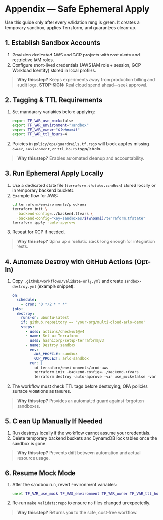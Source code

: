 # Appendix — Safe Ephemeral Apply

Use this guide only after every validation rung is green. It creates a temporary sandbox, applies Terraform, and guarantees clean-up.

## 1. Establish Sandbox Accounts
1. Provision dedicated AWS and GCP projects with cost alerts and restrictive IAM roles.
2. Configure short-lived credentials (AWS IAM role + session, GCP Workload Identity) stored in local profiles.
> **Why this step?** Keeps experiments away from production billing and audit logs.
> **STOP-SIGN:** Real cloud spend ahead—seek approval.

## 2. Tagging & TTL Requirements
1. Set mandatory variables before applying:
   ```bash
   export TF_VAR_use_mock=false
   export TF_VAR_environment="sandbox"
   export TF_VAR_owner="$(whoami)"
   export TF_VAR_ttl_hours=4
   ```
2. Policies in `policy/opa/guardrails.tf.rego` will block applies missing `owner`, `environment`, or `ttl_hours` tags/labels.
> **Why this step?** Enables automated cleanup and accountability.

## 3. Run Ephemeral Apply Locally
1. Use a dedicated state file (`terraform.tfstate.sandbox`) stored locally or in temporary backend buckets.
2. Example flow for AWS:
   ```bash
   cd terraform/environments/prod-aws
   terraform init \
     -backend-config=../backend.tfvars \
     -backend-config="key=sandboxes/$(whoami)/terraform.tfstate"
   terraform apply -auto-approve
   ```
3. Repeat for GCP if needed.
> **Why this step?** Spins up a realistic stack long enough for integration tests.

## 4. Automate Destroy with GitHub Actions (Opt-In)
1. Copy `.github/workflows/validate-only.yml` and create `sandbox-destroy.yml` (example snippet):
   ```yaml
   on:
     schedule:
       - cron: "0 */2 * * *"
   jobs:
     destroy:
       runs-on: ubuntu-latest
       if: github.repository == 'your-org/multi-cloud-arlo-demo'
       steps:
         - uses: actions/checkout@v4
         - name: Set up Terraform
           uses: hashicorp/setup-terraform@v3
         - name: Destroy sandbox
           env:
             AWS_PROFILE: sandbox
             GCP_PROJECT: arlo-sandbox
           run: |
             cd terraform/environments/prod-aws
             terraform init -backend-config=../backend.tfvars
             terraform destroy -auto-approve -var use_mock=false -var ttl_hours=4
   ```
2. The workflow must check TTL tags before destroying; OPA policies surface violations as failures.
> **Why this step?** Provides an automated guard against forgotten sandboxes.

## 5. Clean Up Manually If Needed
1. Run destroys locally if the workflow cannot assume your credentials.
2. Delete temporary backend buckets and DynamoDB lock tables once the sandbox is gone.
> **Why this step?** Prevents drift between automation and actual resource usage.

## 6. Resume Mock Mode
1. After the sandbox run, revert environment variables:
   ```bash
   unset TF_VAR_use_mock TF_VAR_environment TF_VAR_owner TF_VAR_ttl_hours
   ```
2. Re-run `make validate:repo` to ensure no files changed unexpectedly.
> **Why this step?** Returns you to the safe, cost-free workflow.

